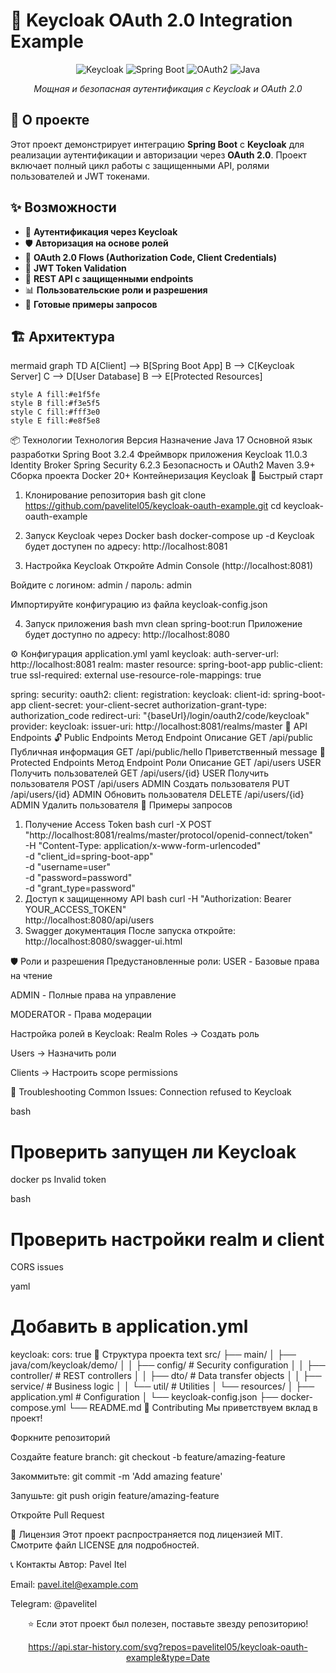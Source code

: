 # 🔐 Keycloak OAuth 2.0 Integration Example

<div align="center">

![Keycloak](https://img.shields.io/badge/Keycloak-11.0.3-FF6900?style=for-the-badge&logo=keycloak)
![Spring Boot](https://img.shields.io/badge/Spring%20Boot-3.2.4-6DB33F?style=for-the-badge&logo=springboot)
![OAuth2](https://img.shields.io/badge/OAuth%202.0-2.5.6-EB5424?style=for-the-badge&logo=oauth)
![Java](https://img.shields.io/badge/Java-17-007396?style=for-the-badge&logo=openjdk)

*Мощная и безопасная аутентификация с Keycloak и OAuth 2.0*

</div>

## 🎯 О проекте

Этот проект демонстрирует интеграцию **Spring Boot** с **Keycloak** для реализации аутентификации и авторизации через **OAuth 2.0**. Проект включает полный цикл работы с защищенными API, ролями пользователей и JWT токенами.

## ✨ Возможности

- 🔐 **Аутентификация через Keycloak**
- 🛡️ **Авторизация на основе ролей**
- 📱 **OAuth 2.0 Flows (Authorization Code, Client Credentials)**
- 🔑 **JWT Token Validation**
- 🚀 **REST API с защищенными endpoints**
- 📊 **Пользовательские роли и разрешения**
- 🧪 **Готовые примеры запросов**

## 🏗️ Архитектура

mermaid
graph TD
    A[Client] --> B[Spring Boot App]
    B --> C[Keycloak Server]
    C --> D[User Database]
    B --> E[Protected Resources]
    
    style A fill:#e1f5fe
    style B fill:#f3e5f5
    style C fill:#fff3e0
    style E fill:#e8f5e8
📦 Технологии
Технология	Версия	Назначение
Java	17	Основной язык разработки
Spring Boot	3.2.4	Фреймворк приложения
Keycloak	11.0.3	Identity Broker
Spring Security	6.2.3	Безопасность и OAuth2
Maven	3.9+	Сборка проекта
Docker	20+	Контейнеризация Keycloak
🚀 Быстрый старт
1. Клонирование репозитория
bash
git clone https://github.com/pavelitel05/keycloak-oauth-example.git
cd keycloak-oauth-example
2. Запуск Keycloak через Docker
bash
docker-compose up -d
Keycloak будет доступен по адресу: http://localhost:8081

3. Настройка Keycloak
Откройте Admin Console (http://localhost:8081)

Войдите с логином: admin / пароль: admin

Импортируйте конфигурацию из файла keycloak-config.json

4. Запуск приложения
bash
mvn clean spring-boot:run
Приложение будет доступно по адресу: http://localhost:8080

⚙️ Конфигурация
application.yml
yaml
keycloak:
  auth-server-url: http://localhost:8081
  realm: master
  resource: spring-boot-app
  public-client: true
  ssl-required: external
  use-resource-role-mappings: true

spring:
  security:
    oauth2:
      client:
        registration:
          keycloak:
            client-id: spring-boot-app
            client-secret: your-client-secret
            authorization-grant-type: authorization_code
            redirect-uri: "{baseUrl}/login/oauth2/code/keycloak"
        provider:
          keycloak:
            issuer-uri: http://localhost:8081/realms/master
📡 API Endpoints
🔓 Public Endpoints
Метод	Endpoint	Описание
GET	/api/public	Публичная информация
GET	/api/public/hello	Приветственный message
🔐 Protected Endpoints
Метод	Endpoint	Роли	Описание
GET	/api/users	USER	Получить пользователей
GET	/api/users/{id}	USER	Получить пользователя
POST	/api/users	ADMIN	Создать пользователя
PUT	/api/users/{id}	ADMIN	Обновить пользователя
DELETE	/api/users/{id}	ADMIN	Удалить пользователя
🧪 Примеры запросов
1. Получение Access Token
bash
curl -X POST "http://localhost:8081/realms/master/protocol/openid-connect/token" \
  -H "Content-Type: application/x-www-form-urlencoded" \
  -d "client_id=spring-boot-app" \
  -d "username=user" \
  -d "password=password" \
  -d "grant_type=password"
2. Доступ к защищенному API
bash
curl -H "Authorization: Bearer YOUR_ACCESS_TOKEN" \
  http://localhost:8080/api/users
3. Swagger документация
После запуска откройте: http://localhost:8080/swagger-ui.html

🛡️ Роли и разрешения
Предустановленные роли:
USER - Базовые права на чтение

ADMIN - Полные права на управление

MODERATOR - Права модерации

Настройка ролей в Keycloak:
Realm Roles → Создать роль

Users → Назначить роли

Clients → Настроить scope permissions

🐛 Troubleshooting
Common Issues:
Connection refused to Keycloak

bash
# Проверить запущен ли Keycloak
docker ps
Invalid token

bash
# Проверить настройки realm и client
CORS issues

yaml
# Добавить в application.yml
keycloak:
  cors: true
📂 Структура проекта
text
src/
├── main/
│   ├── java/com/keycloak/demo/
│   │   ├── config/          # Security configuration
│   │   ├── controller/      # REST controllers
│   │   ├── dto/            # Data transfer objects
│   │   ├── service/        # Business logic
│   │   └── util/           # Utilities
│   └── resources/
│       ├── application.yml # Configuration
│       └── keycloak-config.json
├── docker-compose.yml
└── README.md
🤝 Contributing
Мы приветствуем вклад в проект!

Форкните репозиторий

Создайте feature branch: git checkout -b feature/amazing-feature

Закоммитьте: git commit -m 'Add amazing feature'

Запушьте: git push origin feature/amazing-feature

Откройте Pull Request

📜 Лицензия
Этот проект распространяется под лицензией MIT. Смотрите файл LICENSE для подробностей.

📞 Контакты
Автор: Pavel Itel

Email: pavel.itel@example.com

Telegram: @pavelitel

<div align="center">
⭐ Если этот проект был полезен, поставьте звезду репозиторию!

https://api.star-history.com/svg?repos=pavelitel05/keycloak-oauth-example&type=Date

</div> 

